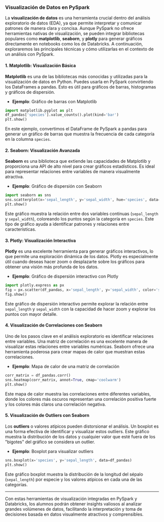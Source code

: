 ### Visualización de Datos en PySpark

La **visualización de datos** es una herramienta crucial dentro del análisis exploratorio de datos (EDA), ya que permite interpretar y comunicar patrones de manera clara y concisa. Aunque PySpark no ofrece herramientas nativas de visualización, se pueden integrar bibliotecas populares como **matplotlib**, **seaborn**, y **plotly** para generar gráficos directamente en notebooks como los de Databricks. A continuación, exploraremos las principales técnicas y cómo utilizarlas en el contexto de un análisis con PySpark.

#### 1. Matplotlib: Visualización Básica
**Matplotlib** es una de las bibliotecas más conocidas y utilizadas para la visualización de datos en Python. Puedes usarla en PySpark convirtiendo los DataFrames a pandas. Esto es útil para gráficos de barras, histogramas y gráficos de dispersión.

- **Ejemplo**: Gráfico de barras con Matplotlib

```python
import matplotlib.pyplot as plt
df_pandas['species'].value_counts().plot(kind='bar')
plt.show()
```

En este ejemplo, convertimos el DataFrame de PySpark a pandas para generar un gráfico de barras que muestra la frecuencia de cada categoría en la columna `species`.

#### 2. Seaborn: Visualización Avanzada
**Seaborn** es una biblioteca que extiende las capacidades de Matplotlib y proporciona una API de alto nivel para crear gráficos estadísticos. Es ideal para representar relaciones entre variables de manera visualmente atractiva.

- **Ejemplo**: Gráfico de dispersión con Seaborn

```python
import seaborn as sns
sns.scatterplot(x='sepal_length', y='sepal_width', hue='species', data=df_pandas)
plt.show()
```

Este gráfico muestra la relación entre dos variables continuas (`sepal_length` y `sepal_width`), coloreando los puntos según la categoría en `species`. Este tipo de gráfico ayuda a identificar patrones y relaciones entre características.

#### 3. Plotly: Visualización Interactiva
**Plotly** es una excelente herramienta para generar gráficos interactivos, lo que permite una exploración dinámica de los datos. Plotly es especialmente útil cuando deseas hacer zoom o desplazarte sobre los gráficos para obtener una visión más profunda de los datos.

- **Ejemplo**: Gráfico de dispersión interactivo con Plotly

```python
import plotly.express as px
fig = px.scatter(df_pandas, x='sepal_length', y='sepal_width', color='species')
fig.show()
```

Este gráfico de dispersión interactivo permite explorar la relación entre `sepal_length` y `sepal_width` con la capacidad de hacer zoom y explorar los puntos con mayor detalle.

#### 4. Visualización de Correlaciones con Seaborn
Uno de los pasos clave en el análisis exploratorio es identificar relaciones entre variables. Una matriz de correlación es una excelente manera de visualizar estas relaciones entre variables numéricas. Seaborn ofrece una herramienta poderosa para crear mapas de calor que muestran estas correlaciones.

- **Ejemplo**: Mapa de calor de una matriz de correlación

```python
corr_matrix = df_pandas.corr()
sns.heatmap(corr_matrix, annot=True, cmap='coolwarm')
plt.show()
```

Este mapa de calor muestra las correlaciones entre diferentes variables, donde los colores más oscuros representan una correlación positiva fuerte y los colores más claros una correlación negativa.

#### 5. Visualización de Outliers con Seaborn
Los **outliers** o valores atípicos pueden distorsionar el análisis. Un boxplot es una forma efectiva de identificar y visualizar estos outliers. Este gráfico muestra la distribución de los datos y cualquier valor que esté fuera de los "bigotes" del gráfico se considera un outlier.

- **Ejemplo**: Boxplot para visualizar outliers

```python
sns.boxplot(x='species', y='sepal_length', data=df_pandas)
plt.show()
```

Este gráfico boxplot muestra la distribución de la longitud del sépalo (`sepal_length`) por especie y los valores atípicos en cada una de las categorías.

---

Con estas herramientas de visualización integradas en PySpark y Databricks, los alumnos podrán obtener insights valiosos al analizar grandes volúmenes de datos, facilitando la interpretación y toma de decisiones basada en datos visualmente atractivos y comprensibles.